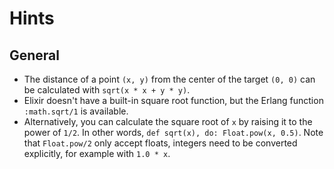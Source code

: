 # Hints

## General

- The distance of a point `(x, y)` from the center of the target `(0, 0)` can be calculated with `sqrt(x * x + y * y)`.
- Elixir doesn't have a built-in square root function, but the Erlang function `:math.sqrt/1` is available.
- Alternatively, you can calculate the square root of `x` by raising it to the power of `1/2`. In other words, `def sqrt(x), do: Float.pow(x, 0.5)`. Note that `Float.pow/2` only accept floats, integers need to be converted explicitly, for example with `1.0 * x`.
